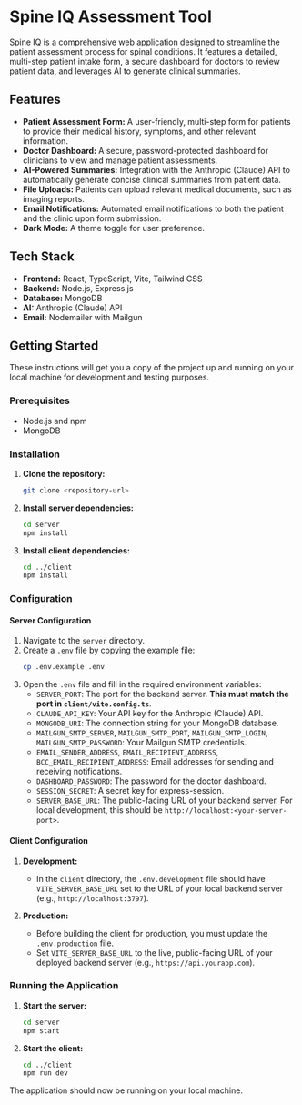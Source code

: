 # Spine IQ Assessment Tool

Spine IQ is a comprehensive web application designed to streamline the patient assessment process for spinal conditions. It features a detailed, multi-step patient intake form, a secure dashboard for doctors to review patient data, and leverages AI to generate clinical summaries.

## Features

- **Patient Assessment Form:** A user-friendly, multi-step form for patients to provide their medical history, symptoms, and other relevant information.
- **Doctor Dashboard:** A secure, password-protected dashboard for clinicians to view and manage patient assessments.
- **AI-Powered Summaries:** Integration with the Anthropic (Claude) API to automatically generate concise clinical summaries from patient data.
- **File Uploads:** Patients can upload relevant medical documents, such as imaging reports.
- **Email Notifications:** Automated email notifications to both the patient and the clinic upon form submission.
- **Dark Mode:** A theme toggle for user preference.

## Tech Stack

- **Frontend:** React, TypeScript, Vite, Tailwind CSS
- **Backend:** Node.js, Express.js
- **Database:** MongoDB
- **AI:** Anthropic (Claude) API
- **Email:** Nodemailer with Mailgun

## Getting Started

These instructions will get you a copy of the project up and running on your local machine for development and testing purposes.

### Prerequisites

- Node.js and npm
- MongoDB

### Installation

1.  **Clone the repository:**
    ```bash
    git clone <repository-url>
    ```
2.  **Install server dependencies:**
    ```bash
    cd server
    npm install
    ```
3.  **Install client dependencies:**
    ```bash
    cd ../client
    npm install
    ```

### Configuration

#### Server Configuration

1.  Navigate to the `server` directory.
2.  Create a `.env` file by copying the example file:
    ```bash
    cp .env.example .env
    ```
3.  Open the `.env` file and fill in the required environment variables:
    - `SERVER_PORT`: The port for the backend server. **This must match the port in `client/vite.config.ts`**.
    - `CLAUDE_API_KEY`: Your API key for the Anthropic (Claude) API.
    - `MONGODB_URI`: The connection string for your MongoDB database.
    - `MAILGUN_SMTP_SERVER`, `MAILGUN_SMTP_PORT`, `MAILGUN_SMTP_LOGIN`, `MAILGUN_SMTP_PASSWORD`: Your Mailgun SMTP credentials.
    - `EMAIL_SENDER_ADDRESS`, `EMAIL_RECIPIENT_ADDRESS`, `BCC_EMAIL_RECIPIENT_ADDRESS`: Email addresses for sending and receiving notifications.
    - `DASHBOARD_PASSWORD`: The password for the doctor dashboard.
    - `SESSION_SECRET`: A secret key for express-session.
    - `SERVER_BASE_URL`: The public-facing URL of your backend server. For local development, this should be `http://localhost:<your-server-port>`.

#### Client Configuration

1.  **Development:**
    - In the `client` directory, the `.env.development` file should have `VITE_SERVER_BASE_URL` set to the URL of your local backend server (e.g., `http://localhost:3797`).

2.  **Production:**
    - Before building the client for production, you must update the `.env.production` file.
    - Set `VITE_SERVER_BASE_URL` to the live, public-facing URL of your deployed backend server (e.g., `https://api.yourapp.com`).

### Running the Application

1.  **Start the server:**
    ```bash
    cd server
    npm start
    ```
2.  **Start the client:**
    ```bash
    cd ../client
    npm run dev
    ```

The application should now be running on your local machine.
